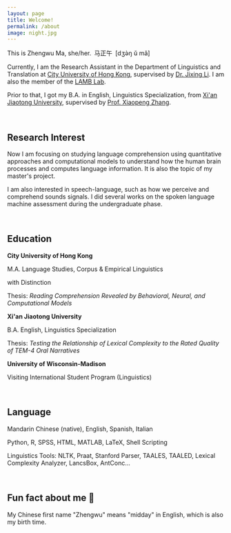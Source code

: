 ```yaml
---
layout: page
title: Welcome!
permalink: /about
image: night.jpg
---
```



This is Zhengwu Ma, she/her.&ensp;马正午&ensp;[dʒə̀ŋ ǔ mǎ]

Currently, I am the Research Assistant in the Department of Linguistics and Translation at [City University of Hong Kong](https://www.cityu.edu.hk/), supervised by [Dr. Jixing Li](https://jixing-li.github.io/). I am also the member of the [LAMB Lab](https://compneurolinglab.github.io/).

Prior to that, I got my B.A. in English, Linguistics Specialization, from [Xi'an Jiaotong University](http://www.xjtu.edu.cn), supervised by [Prof. Xiaopeng Zhang](http://gr.xjtu.edu.cn/en/web/zhangxp).

<br>

## Research Interest

Now I am focusing on studying language comprehension using quantitative approaches and computational models to understand how the human brain processes and computes language information. It is also the topic of my master's project.  

I am also interested in speech-language, such as how we perceive and comprehend sounds signals. I did several works on the spoken language machine assessment during the undergraduate phase.

<br>

## Education

<b> City University of Hong Kong</b><br />

M.A. Language Studies, Corpus & Empirical Linguistics <br>

with Distinction

Thesis: <i> Reading Comprehension Revealed by Behavioral, Neural, and Computational Models </i> 

<b> Xi'an Jiaotong University</b><br />

B.A. English, Linguistics Specialization <br>

Thesis: <i> Testing the Relationship of Lexical Complexity to the Rated Quality of TEM-4 Oral Narratives </i>

<b> University of Wisconsin-Madison</b><br />

Visiting International Student Program (Linguistics)

<br>

## Language

Mandarin Chinese (native), English, Spanish, Italian

Python, R, SPSS, HTML, MATLAB, LaTeX, Shell Scripting

Linguistics Tools: NLTK, Praat, Stanford Parser, TAALES, TAALED, Lexical Complexity Analyzer, LancsBox, AntConc...

 <br>
 
## Fun fact about me 🥳

My Chinese first name "Zhengwu" means "midday" in English, which is also my birth time.  
